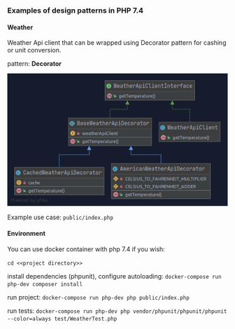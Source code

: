 ### Examples of design patterns in PHP 7.4

#### Weather

Weather Api client that can be wrapped using Decorator pattern for cashing or unit conversion.

pattern: **Decorator**

![Weather diagram](diagrams/Weather.png)

Example use case: `public/index.php`

#### Environment

You can use docker container with php 7.4 if you wish:

`cd <<project directory>>`

install dependencies (phpunit), configure autoloading: `docker-compose run php-dev composer install`

run project: `docker-compose run php-dev php public/index.php`

run tests: `docker-compose run php-dev php vendor/phpunit/phpunit/phpunit --color=always test/WeatherTest.php`
